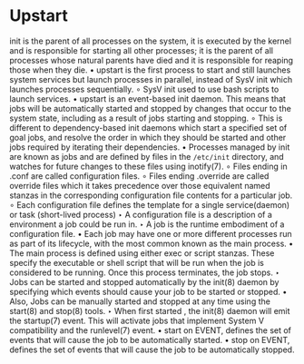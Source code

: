 Upstart
=======

init is the parent of all processes on the system, it is executed by the kernel and is responsible for starting all other processes; it is the parent of all processes whose natural parents have died and it is responsible for reaping those when they die.
    • upstart is the first process to start and still launches system services but launch processes in parallel, instead of SysV init which launches processes sequentially.
        ∘ SysV init used to use bash scripts to launch services.
    • upstart is an event-based init daemon. This means that jobs will be automatically started and stopped by changes that occur to the system state, including as a result of jobs starting and stopping.
        ∘ This is different to dependency-based init daemons which start a specified set of goal jobs, and resolve the order in which they should be started and other jobs required by iterating their dependencies.
    • Processes managed by init are known as jobs and are defined by files in the `/etc/init` directory, and watches for future changes to these files using inotify(7).
        ∘ Files ending in .conf are called configuration files.
        ∘ Files ending .override are called override files which it takes precedence over those equivalent named stanzas in the corresponding configuration file contents for a particular job.
        ∘ Each configuration file defines the template for a single service(daemon) or task (short-lived process)
            ‣ A configuration file is a description of a environment a job could be run in. 
            ‣ A job is the runtime embodiment of a configuration file.
    • Each job may have one or more different processes run as part of its lifecycle, with the most common known as the main process.
    • The main process is defined using either exec or script stanzas. These specify the executable or shell script that will be run when the job is considered to be running. Once this process terminates, the job stops.
            ‣ Jobs can be started and stopped automatically by the init(8) daemon by specifying which events should cause your job to be started or stopped. 
    • Also, Jobs can be manually started and stopped at any time using the start(8) and stop(8) tools.
            ‣ When first started , the init(8) daemon will emit the startup(7) event. This will activate jobs that implement System V compatibility and the runlevel(7) event.
    • start on EVENT, defines the set of events that will cause the job to be automatically started.
    • stop on EVENT, defines the set of events that will cause the job to be automatically stopped.

